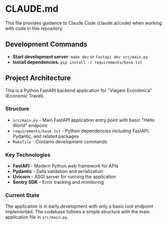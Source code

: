 # CLAUDE.md

This file provides guidance to Claude Code (claude.ai/code) when working with code in this repository.

## Development Commands

- **Start development server**: `make dev` or `fastapi dev src/main.py`
- **Install dependencies**: `pip install -r requirements/base.txt`

## Project Architecture

This is a Python FastAPI backend application for "Viagem Econômica" (Economic Travel).

### Structure
- `src/main.py` - Main FastAPI application entry point with basic "Hello World" endpoint
- `requirements/base.txt` - Python dependencies including FastAPI, Pydantic, and related packages
- `Makefile` - Contains development commands

### Key Technologies
- **FastAPI** - Modern Python web framework for APIs
- **Pydantic** - Data validation and serialization
- **Uvicorn** - ASGI server for running the application
- **Sentry SDK** - Error tracking and monitoring

### Current State
The application is in early development with only a basic root endpoint implemented. The codebase follows a simple structure with the main application file in `src/main.py`.